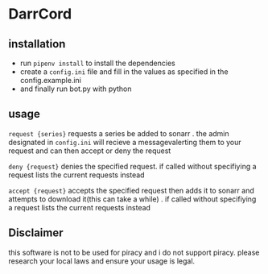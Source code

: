 # DarrCord 
## installation

- run `pipenv install` to install the dependencies 
- create a `config.ini` file and fill in the values as specified in the config.example.ini
- and finally run bot.py with python
## usage
`request {series}` requests a series be added to sonarr . the admin designated in `config.ini` will recieve a messagevalerting them to your request and can then accept or deny the request

`deny {request}` denies the specified request. if called without specifiying a request lists the current requests instead

`accept {request}` accepts the specified request then adds it to sonarr and attempts to download it(this can take a while) . if called without specifiying a request lists the current requests instead
## Disclaimer
this software is not to be used for piracy and i do not support piracy. please research your local laws and ensure your usage is legal.
